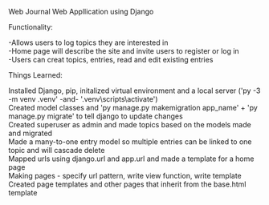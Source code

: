 Web Journal Web Appllication using Django  

Functionality:  

  -Allows users to log topics they are interested in  
  -Home page will describe the site and invite users to register or log in  
  -Users can creat topics, entries, read and edit existing entries  

Things Learned:  

Installed Django, pip, initalized virtual environment and a local server ('py -3 -m venv .venv' -and- '.venv\scripts\activate')  
Created model classes and 'py manage.py makemigration app_name' + 'py manage.py migrate' to tell django to update changes  
Created superuser as admin and made topics based on the models made and migrated  
Made a many-to-one entry model so multiple entries can be linked to one topic and will cascade delete  
Mapped urls using django.url and app.url and made a template for a home page  
Making pages - specify url pattern, write view function, write template  
Created page templates and other pages that inherit from the base.html template
